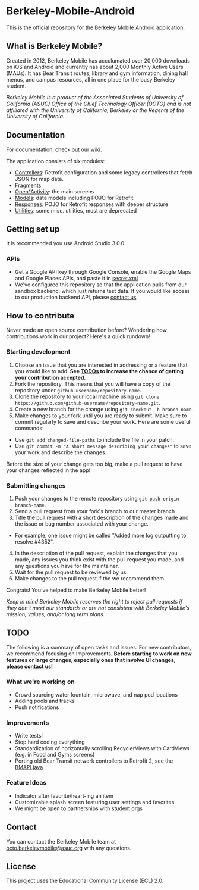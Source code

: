 # Berkeley-Mobile-Android

This is the official repository for the Berkeley Mobile Android application.

## What is Berkeley Mobile?

Created in 2012, Berkeley Mobile has acculumated over 20,000 downloads on iOS and Android and currently has about 2,000 Monthly Active Users (MAUs).
It has Bear Transit routes, library and gym information, dining hall menus, and campus resources, all in one place for the busy Berkeley student.

*Berkeley Mobile is a product of the Associated Students of University of California (ASUC) Office of the Chief Technology Officer (OCTO) and is not affiliated with the University of California, Berkeley or the Regents of the University of California.*

## Documentation

For documentation, check out our [wiki](https://github.com/asuc-octo/asuc-android/wiki).

The application consists of six modules:
* [Controllers](app/src/main/java/com/asuc/asucmobile/controllers): Retrofit configuration and some 
legacy controllers that fetch JSON for map data.
* [Fragments](app/src/main/java/com/asuc/asucmobile/fragments)
* [Open*Activity](app/src/main/java/com/asuc/asucmobile/main): the main screens 
* [Models](app/src/main/java/com/asuc/asucmobile/models): data models including POJO for Retrofit
* [Responses](app/src/main/java/com/asuc/asucmobile/models/responses): POJO for Retrofit responses with deeper
structure
* [Utilities](app/src/main/java/com/asuc/asucmobile/utilities): some misc. utilities, most are deprecated

## Getting set up

It is recommended you use Android Studio 3.0.0.

### APIs

* Get a Google API key through Google Console, enable the Google Maps and Google Places APIs, and paste it in [secret.xml](app/src/main/res/values/secret.xml)
* We've configured this repository so that the application pulls from our sandbox backend, which just returns test data. If you would like access to our production backend API, please [contact us](#contact). 

## How to contribute

Never made an open source contribution before? Wondering how contributions work in our project? Here's a quick rundown!

### Starting development

1. Choose an issue that you are interested in addressing or a feature that you would like to add. **See [TODOs](#todo) to increase the chance of getting your contribution accepted.**
2. Fork the repository. This means that you will have a copy of the repository under `github-username/repository-name`.
3. Clone the repository to your local machine using `git clone https://github.com/github-username/repository-name.git`.
4. Create a new branch for the change using `git checkout -b branch-name`.
5. Make changes to your fork until you are ready to submit. Make sure to commit regularly to save and describe your work. Here are some useful commands:
* Use `git add changed-file-paths` to include the file in your patch.
* Use `git commit -m "A short message describing your changes"` to save your work and describe the changes.

Before the size of your change gets too big, make a pull request to have your changes reflected in the app!

### Submitting changes

1. Push your changes to the remote repository using `git push origin branch-name`.
2. Send a pull request from your fork's branch to our master branch
3. Title the pull request with a short description of the changes made and the issue or bug number associated with your change.
* For example, one issue might be called "Added more log outputting to resolve #4352".
4. In the description of the pull request, explain the changes that you made, any issues you think exist with the pull request you made, and any questions you have for the maintainer.
5. Wait for the pull request to be reviewed by us.
6. Make changes to the pull request if the we recommend them.

Congrats! You’ve helped to make Berkeley Mobile better!

*Keep in mind Berkeley Mobile reserves the right to reject pull requests if they don't meet our standards or are not consistent with Berkeley Mobile's mission, values, and/or long term plans.*

## <a name="todo"></a> TODO

The following is a summary of open tasks and issues. For new contributors, we recommend focusing on Improvements. **Before starting to work on new features or large changes, especially ones that involve UI changes, please [contact us](#contact)!**

### What we're working on

* Crowd sourcing water fountain, microwave, and nap pod locations
* Adding pools and tracks 
* Push notifications

### Improvements

* Write tests!
* Stop hard coding everything
* Standardization of horizontally scrolling RecyclerViews with CardViews (e.g. in Food and Gyms screens)
* Porting old Bear Transit network controllers to Retrofit 2, see the [BMAPI.java](app/src/main/java/com/asuc/asucmobile/controllers/BMAPI.java)

### Feature Ideas

* Indicator after favorite/heart-ing an item
* Customizable splash screen featuring user settings and favorites
* We might be open to partnerships with student orgs

## <a name="contact"></a> Contact

You can contact the Berkeley Mobile team at octo.berkeleymobile@asuc.org with any questions.

## License

This project uses the Educational Community License (ECL) 2.0.
